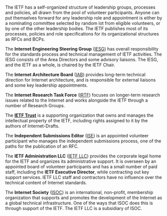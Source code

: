 The IETF has a self-organized structure of leadership groups, processes and policies, all drawn from the pool of volunteer participants. Anyone can put themselves forward for any leadership role and appointment is either by a nominating committee selected by random lot from eligible volunteers, or by one of the other leadership bodies. The IETF publishes most of its processes, policies and role specifications for its organizational structures as RFCs and BCPs.

The **Internet Engineering Steering Group** ([IESG](https://www.ietf.org/about/groups/iesg/)) has overall responsibility for the standards process and technical management of IETF activities. The IESG consists of the Area Directors and some advisory liaisons. The IESG, and the IETF as a whole, is chaired by the IETF Chair.

The **Internet Architecture Board** ([IAB](https://www.iab.org)) provides long-term technical direction for Internet architecture, and is responsible for external liaisons and some key leadership appointments.

The **Internet Research Task Force** ([IRTF](https://irtf.org)) focuses on longer-term research issues related to the Internet and works alongside the IETF through a number of Research Groups.

The [**IETF Trust**](https://trustee.ietf.org) is a supporting organization that owns and manages the intellectual property of the IETF, including rights assigned to it by the authors of Internet-Drafts.

The **Independent Submissions Editor** ([ISE](https://www.rfc-editor.org/about/independent/)) is an appointed volunteer participant who manages the independent submissions process, one of the paths for the publication of an RFC.

The **IETF Administration LLC** ([IETF LLC](https://www.ietf.org/about/administration/)) provides the corporate legal home for the IETF and organizes its administrative support. It is overseen by an appointed board of volunteer participants and has a small number of paid staff, including the **IETF Executive Director**, while contracting out key support services. IETF LLC staff and contractors have no influence over the technical content of Internet standards.

The **Internet Society** ([ISOC](https://www.internetsociety.org)) is an international, non-profit, membership organization that supports and promotes the development of the Internet as a global technical infrastructure. One of the ways that ISOC does this is through support of the IETF. The IETF LLC is a subsidiary of ISOC.